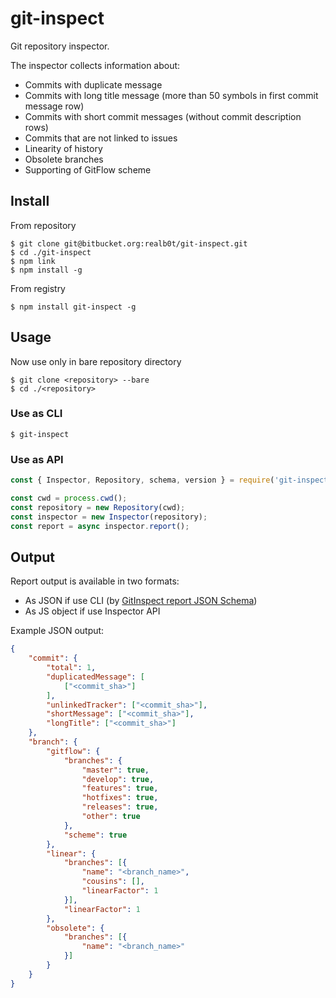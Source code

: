 # git-inspect

Git repository inspector.

The inspector collects information about:

- Commits with duplicate message
- Commits with long title message (more than 50 symbols in first commit message row)
- Commits with short commit messages (without commit description rows)
- Commits that are not linked to issues
- Linearity of history
- Obsolete branches
- Supporting of GitFlow scheme

## Install

From repository
```
$ git clone git@bitbucket.org:realb0t/git-inspect.git
$ cd ./git-inspect
$ npm link
$ npm install -g
```

From registry
```
$ npm install git-inspect -g
```

## Usage

Now use only in bare repository directory

```
$ git clone <repository> --bare
$ cd ./<repository>
```

### Use as CLI

```
$ git-inspect
```

### Use as API

```javascript
const { Inspector, Repository, schema, version } = require('git-inspect');

const cwd = process.cwd();
const repository = new Repository(cwd);
const inspector = new Inspector(repository);
const report = async inspector.report();
```

## Output

Report output is available in two formats:

- As JSON if use CLI (by [GitInspect report JSON Schema](report-schema.json))
- As JS object if use Inspector API

Example JSON output:

```json
{
	"commit": {
		"total": 1,
		"duplicatedMessage": [
			["<commit_sha>"]
		],
		"unlinkedTracker": ["<commit_sha>"],
		"shortMessage": ["<commit_sha>"],
		"longTitle": ["<commit_sha>"]
	},
	"branch": {
		"gitflow": {
			"branches": {
				"master": true,
				"develop": true,
				"features": true,
				"hotfixes": true,
				"releases": true,
				"other": true
			},
			"scheme": true
		},
		"linear": {
			"branches": [{
				"name": "<branch_name>",
				"cousins": [],
				"linearFactor": 1
			}],
			"linearFactor": 1
		},
		"obsolete": {
			"branches": [{
				"name": "<branch_name>"
			}]
		}
	}
}
```
